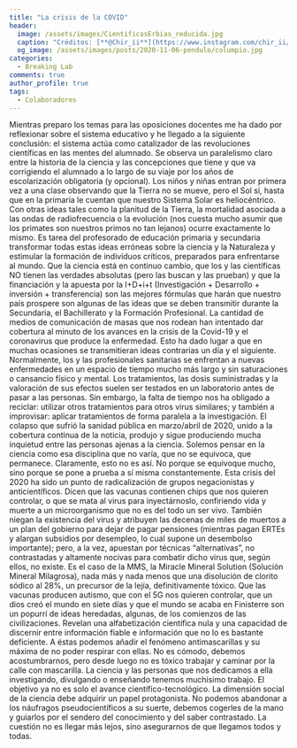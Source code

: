 ```yaml
---
title: "La crisis de la COVID"
header:
  image: /assets/images/CientificasErbias_reducida.jpg
  caption: "Créditos: [**@Chir_ii**](https://www.instagram.com/chir_ii/?hl=en)"
  og_image: /assets/images/posts/2020-11-06-pendulo/columpio.jpg 
categories:
  - Breaking Lab
comments: true
author_profile: true
tags:
  - Colaboradores
--- 
```


Mientras preparo los temas para las oposiciones docentes me ha dado por reflexionar sobre el sistema educativo y he llegado a la siguiente conclusión: el sistema actúa como catalizador de las revoluciones científicas en las mentes del alumnado.
Se observa un paralelismo claro entre la historia de la ciencia y las concepciones que tiene y que va corrigiendo el alumnado a lo largo de su viaje por los años de escolarización obligatoria (y opcional). Los niños y niñas entran por primera vez a una clase observando que la Tierra no se mueve, pero el Sol sí, hasta que en la primaria le cuentan que nuestro Sistema Solar es heliocéntrico. Con otras ideas tales como la planitud de la Tierra, la mortalidad asociada a las ondas de radiofrecuencia o la evolución (nos cuesta mucho asumir que los primates son nuestros primos no tan lejanos) ocurre exactamente lo mismo.
Es tarea del profesorado de educación primaria y secundaria transformar todas estas ideas erróneas sobre la ciencia y la Naturaleza y estimular la formación de individuos críticos, preparados para enfrentarse al mundo. Que la ciencia está en continuo cambio, que los y las científicas NO tienen las verdades absolutas (pero las buscan y las prueban) y que la financiación y la apuesta por la I+D+i+t (Investigación + Desarrollo + inversión + transferencia) son las mejores fórmulas que harán que nuestro país prospere son algunas de las ideas que se deben transmitir durante la Secundaria, el Bachillerato y la Formación Profesional.
La cantidad de medios de comunicación de masas que nos rodean han intentado dar cobertura al minuto de los avances en la crisis de la Covid-19 y el coronavirus que produce la enfermedad. Esto ha dado lugar a que en muchas ocasiones se transmitieran ideas contrarias un día y el siguiente. Normalmente, los y las profesionales sanitarias se enfrentan a nuevas enfermedades en un espacio de tiempo mucho más largo y sin saturaciones o cansancio físico y mental. Los tratamientos, las dosis suministradas y la valoración de sus efectos suelen ser testados en un laboratorio antes de pasar a las personas. Sin embargo, la falta de tiempo nos ha obligado a reciclar: utilizar otros tratamientos para otros virus similares; y también a improvisar: aplicar tratamientos de forma paralela a la investigación.
El colapso que sufrió la sanidad pública en marzo/abril de 2020, unido a la cobertura continua de la noticia, produjo y sigue produciendo mucha inquietud entre las personas ajenas a la ciencia. Solemos pensar en la ciencia como esa disciplina que no varía, que no se equivoca, que permanece. Claramente, esto no es así. No porque se equivoque mucho, sino porque se pone a prueba a sí misma constantemente.
Esta crisis del 2020 ha sido un punto de radicalización de grupos negacionistas y anticientíficos. Dicen que las vacunas contienen chips que nos quieren controlar, o que se mata al virus para inyectárnoslo, confiriendo vida y muerte a un microorganismo que no es del todo un ser vivo. También niegan la existencia del virus y atribuyen las decenas de miles de muertos a un plan del gobierno para dejar de pagar pensiones (mientras pagan ERTEs y alargan subsidios por desempleo, lo cual supone un desembolso importante); pero, a la vez, apuestan por técnicas “alternativas”, no contrastadas y altamente nocivas para combatir dicho virus que, según ellos, no existe. Es el caso de la MMS, la Miracle Mineral Solution (Solución Mineral Milagrosa), nada más y nada menos que una disolución de clorito sódico al 28%, un precursor de la lejía, definitivamente tóxico.
Que las vacunas producen autismo, que con el 5G nos quieren controlar, que un dios creó el mundo en siete días y que el mundo se acaba en Finisterre son un popurrí de ideas heredadas, algunas, de los comienzos de las civilizaciones. Revelan una alfabetización científica nula y una capacidad de discernir entre información fiable e información que no lo es bastante deficiente. A éstas podemos añadir el fenómeno antimascarillas y su máxima de no poder respirar con ellas. No es cómodo, debemos acostumbrarnos, pero desde luego no es tóxico trabajar y caminar por la calle con mascarilla.
La ciencia y las personas que nos dedicamos a ella investigando, divulgando o enseñando tenemos muchísimo trabajo. El objetivo ya no es solo el avance científico-tecnológico. La dimensión social de la ciencia debe adquirir un papel protagonista. No podemos abandonar a los náufragos pseudocientíficos a su suerte, debemos cogerles de la mano y guiarlos por el sendero del conocimiento y del saber contrastado. La cuestión no es llegar más lejos, sino asegurarnos de que llegamos todos y todas. 

